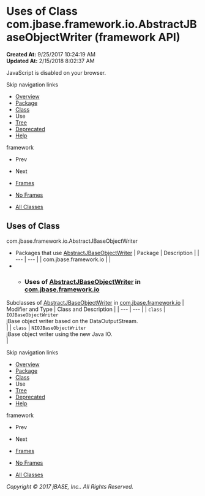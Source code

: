 # Uses of Class com.jbase.framework.io.AbstractJBaseObjectWriter (framework   API)

**Created At:** 9/25/2017 10:24:19 AM  
**Updated At:** 2/15/2018 8:02:37 AM  

<!--<br>    try {<br>        if (location.href.indexOf('is-external=true') == -1) {<br>            parent.document.title="Uses of Class com.jbase.framework.io.AbstractJBaseObjectWriter (framework   API)";<br>        }<br>    }<br>    catch(err) {<br>    }<br>//-->
JavaScript is disabled on your browser.

Skip navigation links

- [Overview](../../../../../overview-summary.html)
- [Package](/39220-io/com_jbase_framework_io_package-summary)
- [Class](/39220-io/com_jbase_framework_io_AbstractJBaseObjectWriter "class in com.jbase.framework.io")
- Use
- [Tree](/39220-io/com_jbase_framework_io_package-tree)
- [Deprecated](../../../../../deprecated-list.html)
- [Help](../../../../../help-doc.html)


framework <br>

- Prev
- Next


- [Frames](../../../../../index.html?com/jbase/framework/io/class-use//39223-class-use/com_jbase_framework_io_class-use_AbstractJBaseObjectWriter)
- [No Frames](/39223-class-use/com_jbase_framework_io_class-use_AbstractJBaseObjectWriter)


- [All Classes](../../../../../allclasses-noframe.html)


<!--<br>  allClassesLink = document.getElementById("allclasses\_navbar\_top");<br>  if(window==top) {<br>    allClassesLink.style.display = "block";<br>  }<br>  else {<br>    allClassesLink.style.display = "none";<br>  }<br>  //-->

## Uses of Class
com.jbase.framework.io.AbstractJBaseObjectWriter

- Packages that use [AbstractJBaseObjectWriter](/39220-io/com_jbase_framework_io_AbstractJBaseObjectWriter "class in com.jbase.framework.io") | Package | Description |
| --- | --- |
| com.jbase.framework.io |   |
- - ### Uses of [AbstractJBaseObjectWriter](/39220-io/com_jbase_framework_io_AbstractJBaseObjectWriter "class in com.jbase.framework.io") in [com.jbase.framework.io](/39220-io/com_jbase_framework_io_package-summary)


Subclasses of [AbstractJBaseObjectWriter](/39220-io/com_jbase_framework_io_AbstractJBaseObjectWriter "class in com.jbase.framework.io") in [com.jbase.framework.io](/39220-io/com_jbase_framework_io_package-summary) | Modifier and Type | Class and Description |
| --- | --- |
| `class` | `IOJBaseObjectWriter`<br>jBase object writer based on the DataOutputStream.<br> |
| `class` | `NIOJBaseObjectWriter`<br>jBase object writer using the new Java IO.<br> |

Skip navigation links

- [Overview](../../../../../overview-summary.html)
- [Package](/39220-io/com_jbase_framework_io_package-summary)
- [Class](/39220-io/com_jbase_framework_io_AbstractJBaseObjectWriter "class in com.jbase.framework.io")
- Use
- [Tree](/39220-io/com_jbase_framework_io_package-tree)
- [Deprecated](../../../../../deprecated-list.html)
- [Help](../../../../../help-doc.html)


framework <br>

- Prev
- Next


- [Frames](../../../../../index.html?com/jbase/framework/io/class-use//39223-class-use/com_jbase_framework_io_class-use_AbstractJBaseObjectWriter)
- [No Frames](/39223-class-use/com_jbase_framework_io_class-use_AbstractJBaseObjectWriter)


- [All Classes](../../../../../allclasses-noframe.html)


<!--<br>  allClassesLink = document.getElementById("allclasses\_navbar\_bottom");<br>  if(window==top) {<br>    allClassesLink.style.display = "block";<br>  }<br>  else {<br>    allClassesLink.style.display = "none";<br>  }<br>  //-->

*Copyright © 2017 jBASE, Inc.. All Rights Reserved.*
